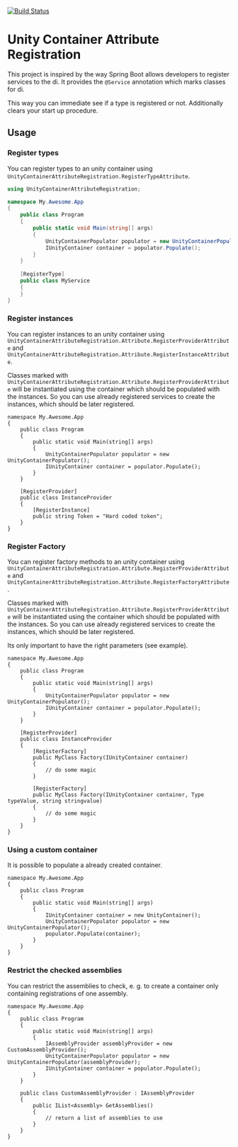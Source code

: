 [![Build Status](https://travis-ci.org/ManticSic/UnityContainerAttributeRegistration.svg?branch=master)](https://travis-ci.org/ManticSic/UnityContainerAttributeRegistration)

# Unity Container Attribute Registration
This project is inspired by the way Spring Boot allows developers to register services to the di. It provides the `@Service` annotation which marks classes for di.

This way you can immediate see if a type is registered or not. Additionally clears your start up procedure.


## Usage

### Register types

You can register types to an unity container using `UnityContainerAttributeRegistration.RegisterTypeAttribute`.

```cs
using UnityContainerAttributeRegistration;

namespace My.Awesome.App
{
    public class Program
    {
        public static void Main(string[] args)
        {
            UnityContainerPopulator populator = new UnityContainerPopulator();
            IUnityContainer container = populator.Populate();
        }
    }
    
    [RegisterType]
    public class MyService
    {
    }
}
```

### Register instances

You can register instances to an unity container using `UnityContainerAttributeRegistration.Attribute.RegisterProviderAttribute` and `UnityContainerAttributeRegistration.Attribute.RegisterInstanceAttribute`.

Classes marked with `UnityContainerAttributeRegistration.Attribute.RegisterProviderAttribute` will be instantiated using the container which should be populated with the instances.
So you can use already registered services to create the instances, which should be later registered.

```
namespace My.Awesome.App
{
    public class Program
    {
        public static void Main(string[] args)
        {
            UnityContainerPopulator populator = new UnityContainerPopulator();
            IUnityContainer container = populator.Populate();
        }
    }
    
    [RegisterProvider]
    public class InstanceProvider
    {
        [RegisterInstance]
        public string Token = "Hard coded token";
    }
}
```

### Register Factory

You can register factory methods to an unity container using `UnityContainerAttributeRegistration.Attribute.RegisterProviderAttribute` and `UnityContainerAttributeRegistration.Attribute.RegisterFactoryAttribute`.

Classes marked with `UnityContainerAttributeRegistration.Attribute.RegisterProviderAttribute` will be instantiated using the container which should be populated with the instances.
So you can use already registered services to create the instances, which should be later registered.

Its only important to have the right parameters (see example).

```
namespace My.Awesome.App
{
    public class Program
    {
        public static void Main(string[] args)
        {
            UnityContainerPopulator populator = new UnityContainerPopulator();
            IUnityContainer container = populator.Populate();
        }
    }
    
    [RegisterProvider]
    public class InstanceProvider
    {
        [RegisterFactory]
        public MyClass Factory(IUnityContainer container)
        {
            // do some magic
        }

        [RegisterFactory]
        public MyClass Factory(IUnityContainer container, Type typeValue, string stringvalue)
        {
            // do some magic
        }
    }
}
```

### Using a custom container

It is possible to populate a already created container.

```
namespace My.Awesome.App
{
    public class Program
    {
        public static void Main(string[] args)
        {
            IUnityContainer container = new UnityContainer();
            UnityContainerPopulator populator = new UnityContainerPopulator();
            populator.Populate(container);
        }
    }
}
```

### Restrict the checked assemblies

You can restrict the assemblies to check, e. g. to create a container only containing registrations of one assembly.

```
namespace My.Awesome.App
{
    public class Program
    {
        public static void Main(string[] args)
        {
            IAssemblyProvider assemblyProvider = new CustomAssemblyProvider();
            UnityContainerPopulator populator = new UnityContainerPopulator(assemblyProvider);
            IUnityContainer container = populator.Populate();
        }
    }

    public class CustomAssemblyProvider : IAssemblyProvider
    {
        public IList<Assembly> GetAssemblies()
        {
            // return a list of assemblies to use
        }
    }
}
```
